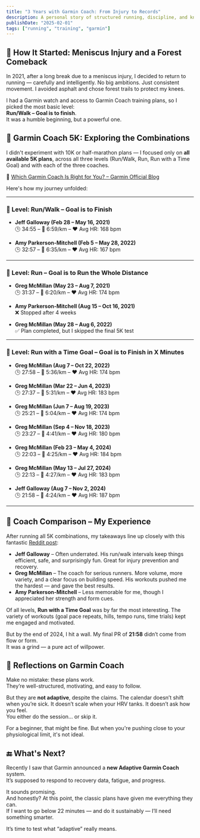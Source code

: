 ```yaml
---
title: "3 Years with Garmin Coach: From Injury to Records"
description: A personal story of structured running, discipline, and knowing when to stop chasing numbers.
publishDate: "2025-02-01"
tags: ["running", "training", "garmin"]
---
```


## 🏁 How It Started: Meniscus Injury and a Forest Comeback

In 2021, after a long break due to a meniscus injury, I decided to return to running — carefully and intelligently. No big ambitions. Just consistent movement. I avoided asphalt and chose forest trails to protect my knees. 

I had a Garmin watch and access to Garmin Coach training plans, so I picked the most basic level:  
**Run/Walk – Goal is to finish**.  
It was a humble beginning, but a powerful one.

## 🧠 Garmin Coach 5K: Exploring the Combinations

I didn't experiment with 10K or half-marathon plans — I focused only on **all available 5K plans**, across all three levels (Run/Walk, Run, Run with a Time Goal) and with each of the three coaches.

🔗 [Which Garmin Coach Is Right for You? – Garmin Official Blog](https://www.garmin.com/en-CA/blog/fitness/which-garmin-coach-is-right-for-you/)

Here's how my journey unfolded:

---

### 🥉 Level: Run/Walk – Goal is to Finish

- **Jeff Galloway (Feb 28 – May 16, 2021)**  
  🕒 34:55 – 🏃 6:59/km – ❤️ Avg HR: 168 bpm

- **Amy Parkerson-Mitchell (Feb 5 – May 28, 2022)**  
  🕒 32:57 – 🏃 6:35/km – ❤️ Avg HR: 167 bpm

---

### 🥈 Level: Run – Goal is to Run the Whole Distance

- **Greg McMillan (May 23 – Aug 7, 2021)**  
  🕒 31:37 – 🏃 6:20/km – ❤️ Avg HR: 174 bpm

- **Amy Parkerson-Mitchell (Aug 15 – Oct 16, 2021)**  
  ❌ Stopped after 4 weeks

- **Greg McMillan (May 28 – Aug 6, 2022)**  
  ✅ Plan completed, but I skipped the final 5K test

---

### 🥇 Level: Run with a Time Goal – Goal is to Finish in X Minutes

- **Greg McMillan (Aug 7 – Oct 22, 2022)**  
  🕒 27:58 – 🏃 5:36/km – ❤️ Avg HR: 174 bpm

- **Greg McMillan (Mar 22 – Jun 4, 2023)**  
  🕒 27:37 – 🏃 5:31/km – ❤️ Avg HR: 183 bpm

- **Greg McMillan (Jun 7 – Aug 19, 2023)**  
  🕒 25:21 – 🏃 5:04/km – ❤️ Avg HR: 174 bpm

- **Greg McMillan (Sep 4 – Nov 18, 2023)**  
  🕒 23:27 – 🏃 4:41/km – ❤️ Avg HR: 180 bpm

- **Greg McMillan (Feb 23 – May 4, 2024)**  
  🕒 22:03 – 🏃 4:25/km – ❤️ Avg HR: 184 bpm

- **Greg McMillan (May 13 – Jul 27, 2024)**  
  🕒 22:13 – 🏃 4:27/km – ❤️ Avg HR: 183 bpm

- **Jeff Galloway (Aug 7 – Nov 2, 2024)**  
  🕒 21:58 – 🏃 4:24/km – ❤️ Avg HR: 187 bpm

---

## 🧠 Coach Comparison – My Experience

After running all 5K combinations, my takeaways line up closely with this fantastic [Reddit post](https://www.reddit.com/r/Garmin/comments/18almv4/i_ran_all_9_garmin_coach_5k_plans/):

- **Jeff Galloway** – Often underrated. His run/walk intervals keep things efficient, safe, and surprisingly fun. Great for injury prevention and recovery.  
- **Greg McMillan** – The coach for serious runners. More volume, more variety, and a clear focus on building speed. His workouts pushed me the hardest — and gave the best results.  
- **Amy Parkerson-Mitchell** – Less memorable for me, though I appreciated her strength and form cues.

Of all levels, **Run with a Time Goal** was by far the most interesting. The variety of workouts (goal pace repeats, hills, tempo runs, time trials) kept me engaged and motivated.  

But by the end of 2024, I hit a wall. My final PR of **21:58** didn’t come from flow or form.  
It was a grind — a pure act of willpower.

## 🧭 Reflections on Garmin Coach

Make no mistake: these plans work.  
They’re well-structured, motivating, and easy to follow.

But they are **not adaptive**, despite the claims. The calendar doesn’t shift when you’re sick. It doesn’t scale when your HRV tanks. It doesn’t ask how you feel.  
You either do the session… or skip it.

For a beginner, that might be fine. But when you're pushing close to your physiological limit, it's not ideal.

## 🔚 What's Next?

Recently I saw that Garmin announced a **new Adaptive Garmin Coach** system.  
It’s supposed to respond to recovery data, fatigue, and progress.

It sounds promising.  
And honestly? At this point, the classic plans have given me everything they can.  
If I want to go below 22 minutes — and do it sustainably — I’ll need something smarter.

It’s time to test what “adaptive” really means.

